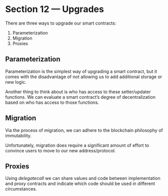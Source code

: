 # Section 12 — Upgrades

There are three ways to upgrade our smart contracts:

1. Parameterization
1. Migration
1. Proxies

## Parameterization

Parameterization is the simplest way of upgrading a smart contract, but it comes with the disadvantage of not allowing us to add additional storage or new logic.

Another thing to think about is who has access to these setter/updater functions. We can evaluate a smart contract’s degree of decentralization based on who has access to those functions.

## Migration

Via the process of migration, we can adhere to the blockchain philosophy of immutability.

Unfortunately, migration does require a significant amount of effort to convince users to move to our new address/protocol.

## Proxies

Using _delegatecall_ we can share values and code between implementation and proxy contracts and indicate which code should be used in different circumstances.
